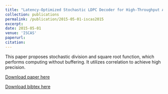 ```yaml
---
title: "Latency-Optimized Stochastic LDPC Decoder for High-Throughput Applications"
collection: publications
permalink: /publication/2015-05-01-iscas2015
excerpt:
date: 2015-05-01
venue: 'ISCAS'
paperurl:
citation:
---
```

This paper proposes stochastic division and square root function, which performs computing without buffering. It utilizes correlation to achieve high precision.

[Download paper here](https://diwu1990.github.io/files/iscas2015_paper.pdf)

[Download bibtex here](https://diwu1990.github.io/files/iscas2015_paper.bib)